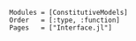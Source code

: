 ```@autodocs
Modules = [ConstitutiveModels]
Order   = [:type, :function]
Pages   = ["Interface.jl"]
```